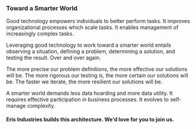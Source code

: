### Toward a Smarter World

Good technology empowers individuals to better perform tasks. It improves organizational processes which scale tasks. It enables management of increasingly complex tasks.

Leveraging good technology to work toward a smarter world entails observing a situation, defining a problem, determining a solution, and testing the result. Over and over again.

The more precise our problem definitions, the more effective our solutions will be. The more rigorous our testing is, the more certain our solutions will be. The faster we iterate, the more resilient our solutions will be.

A smarter world demands less data hoarding and more data utility. It requires effective participation in business processes. It evolves to self-manage complexity.

#### Eris Industries builds this architecture. We'd love for you to join us.